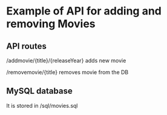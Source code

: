 # Example of API for adding and removing Movies

## API routes
/addmovie/{title}/{releaseYear} adds new movie

/removemovie/{title} removes movie from the DB

## MySQL database
It is stored in /sql/movies.sql